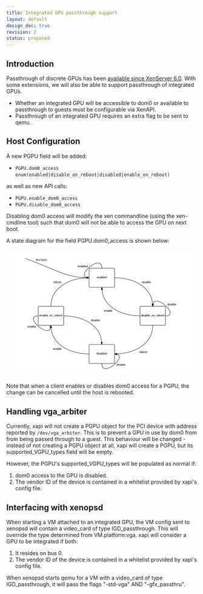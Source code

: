 ```yaml
---
title: Integrated GPU passthrough support
layout: default
design_doc: true
revision: 2
status: proposed
---
```


Introduction
------------

Passthrough of discrete GPUs has been
[available since XenServer 6.0]({{site.baseurl}}/xapi/design/gpu-passthrough.html).
With some extensions, we will also be able to support passthrough of integrated
GPUs.

- Whether an integrated GPU will be accessible to dom0 or available to
  passthrough to guests must be configurable via XenAPI.
- Passthrough of an integrated GPU requires an extra flag to be sent to qemu.

Host Configuration
------------------

A new PGPU field will be added:

- `PGPU.dom0_access enum(enabled|disable_on_reboot|disabled|enable_on_reboot)`

as well as new API calls:

- `PGPU.enable_dom0_access`
- `PGPU.disable_dom0_access`

Disabling dom0 access will modify the xen commandline (using the xen-cmdline
tool) such that dom0 will not be able to access the GPU on next boot.

A state diagram for the field PGPU.dom0_access is shown below:

![host.integrated_GPU_passthrough flow diagram](integrated-gpu-passthrough.png)

Note that when a client enables or disables dom0 access for a PGPU, the change
can be cancelled until the host is rebooted.

Handling vga_arbiter
--------------------

Currently, xapi will not create a PGPU object for the PCI device with address
reported by `/dev/vga_arbiter`. This is to prevent a GPU in use by dom0 from
from being passed through to a guest. This behaviour will be changed - instead
of not creating a PGPU object at all, xapi will create a PGPU, but its
supported_VGPU_types field will be empty.

However, the PGPU's supported_VGPU_types will be populated as normal if:

1.  dom0 access to the GPU is disabled.
2.  The vendor ID of the device is contained in a whitelist provided by xapi's
    config file.

Interfacing with xenopsd
------------------------

When starting a VM attached to an integrated GPU, the VM config sent to xenopsd
will contain a video_card of type IGD_passthrough. This will override the type
determined from VM.platform:vga. xapi will consider a GPU to be integrated if
both:

1.  It resides on bus 0.
2.  The vendor ID of the device is contained in a whitelist provided by xapi's
    config file.

When xenopsd starts qemu for a VM with a video_card of type IGD_passthrough,
it will pass the flags "-std-vga" AND "-gfx_passthru".
